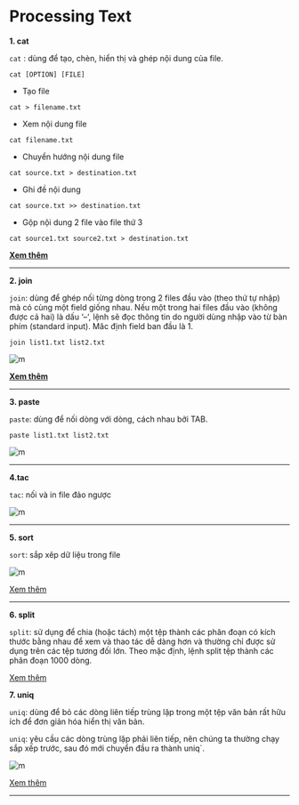 # Processing Text

**1. cat** 

``cat`` : dùng để tạo, chèn, hiển thị và ghép nội dung của file.


```cat [OPTION] [FILE]```

- Tạo file 

```cat > filename.txt```

- Xem nội dung file 

```cat filename.txt```

- Chuyển hướng nội dung file 

```cat source.txt > destination.txt```

- Ghi đề nội dung 

```cat source.txt >> destination.txt```

- Gộp nội dung 2 file vào file thứ 3 

```cat source1.txt source2.txt > destination.txt```

[**Xem thêm**](https://www.hostinger.vn/huong-dan/linux-cat-command-cach-dung-va-vi-du-cu-the)

----
**2. join**

```join```: dùng để ghép nối từng dòng trong 2 files đầu vào (theo thứ tự nhập) mà có cùng một field giống nhau. Nếu một trong hai files đầu vào (không được cả hai) là dấu ‘–‘, lệnh sẽ đọc thông tin do người dùng nhập vào từ bàn phím (standard input). Măc định field ban đầu là 1.

```join list1.txt list2.txt```


![m](https://github.com/Toeeeee/Thuc_tap_VCCorp/blob/main/Linux/Images/Screenshot%20from%202022-12-16%2015-47-16.png?raw=true)

[**Xem thêm**](https://projektantos.wordpress.com/2009/05/23/cmdintro-join/)


---
**3. paste**

```paste```: dùng để nối dòng với dòng, cách nhau bởi TAB.

```paste list1.txt list2.txt```

![m](https://github.com/Toeeeee/Thuc_tap_VCCorp/blob/main/Linux/Images/Screenshot%20from%202022-12-16%2015-43-53.png?raw=true)

---
**4.tac** 

```tac```: nối và in file đảo ngược

![m](https://github.com/Toeeeee/Thuc_tap_VCCorp/blob/main/Linux/Images/Screenshot%20from%202022-12-16%2015-58-13.png?raw=true)

---

**5. sort** 


```sort```: sắp xêp dữ liệu trong file

![m](https://github.com/Toeeeee/Thuc_tap_VCCorp/blob/main/Linux/Images/Screenshot%20from%202022-12-16%2016-11-43.png?raw=true)


[Xem thêm](https://blogd.net/linux/cac-vi-du-ve-lenh-sort-tren-linux/)

---

**6. split** 


```split```: sử dụng để chia (hoặc tách) một tệp thành các phân đoạn có kích thước bằng nhau để xem và thao tác dễ dàng hơn và thường chỉ được sử dụng trên các tệp tương đối lớn. Theo mặc định, lệnh split tệp thành các phân đoạn 1000 dòng. 

[Xem thêm](https://blogd.net/linux/cach-dung-lenh-sort-uniq-paste-join-split/?utm_source=facebook&utm_medium=fanpage_posts&utm_campaign=daily_post&utm_term=linux&fbclid=IwAR0pbTXnQt3SpzYFsIJQYRvR1_i522bssJrIgEK3OEsgLtBTQ74r4Y8SPZ8)



**7. uniq** 

```uniq```: dùng để bỏ các dòng liên tiếp trùng lặp trong một tệp văn bản rất hữu ích để đơn giản hóa hiển thị văn bản.

```uniq```: yêu cầu các dòng trùng lặp phải liên tiếp, nên chúng ta thường chạy sắp xếp trước, sau đó mới chuyển đầu ra thành uniq`.


![m](https://github.com/Toeeeee/Thuc_tap_VCCorp/blob/main/Linux/Images/Screenshot%20from%202022-12-16%2016-36-11.png?raw=true)

[Xem thêm](https://blogd.net/linux/cach-dung-lenh-sort-uniq-paste-join-split/?utm_source=facebook&utm_medium=fanpage_posts&utm_campaign=daily_post&utm_term=linux&fbclid=IwAR0pbTXnQt3SpzYFsIJQYRvR1_i522bssJrIgEK3OEsgLtBTQ74r4Y8SPZ8)

----
